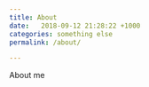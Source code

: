 ```yaml
---
title: About
date:   2018-09-12 21:28:22 +1000
categories: something else
permalink: /about/

---
```


About me
